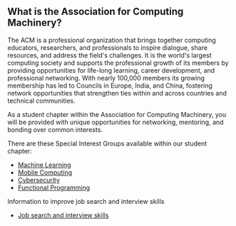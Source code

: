 ## What is the Association for Computing Machinery?

The ACM is a professional organization that brings together computing
educators, researchers, and professionals to inspire dialogue, share
resources, and address the field's challenges. It is the world's largest
computing society and supports the professional growth of its members by
providing opportunities for life-long learning, career development, and
professional networking. With nearly 100,000 members its growing membership
has led to Councils in Europe, India, and China, fostering network
opportunities that strengthen ties within and across countries and
technical communities.

As a student chapter within the Association for Computing Machinery, you
will be provided with unique opportunities for networking, mentoring, and
bonding over common interests.

There are these Special Interest Groups available within our student chapter:
* [Machine Learning](SIGS/Machine_Learning/)
* [Mobile Computing](SIGS/Mobile/)
* [Cybersecurity](SIGS/Cybersecurity/)
* [Functional Programming](SIGS/Functional_Programming/)


Information to improve job search and interview skills
* [Job search and interview skills](SIGS/Job_Search)

